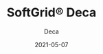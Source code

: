 ---
title: "SoftGrid® Deca"
image_primary: "img/arktura-softgrid-deca-soundstar-office-03.jpg"
image_secondary: "img/Arktura-SoftGrid-Deca-Ceiling-Feature-Image-v1.png"
description: "Deca%u2019s%20acoustic%20ceiling%20modules%20bring%20faceted%2C%20dimensional%20geometry%20to%20your%20design%20with%20its%20inverted%20hexagonal%20shapes.%20These%20modules%20can%20be%20combined%20with%20other%20designs%20for%20a%20complex%20pattern%20that%20fills%20a%20ceiling%20or%20be%20used%20individually%20for%20a%20more%20simple%20design.%20Either%20way%2C%20with%20their%20Soft%20Sound%AE%20material%2C%20Deca%20will%20provide%20you%20with%20the%20acoustic%20support%20you%20need."
designer: "Arktura"
tags: 
  - "Acoustic"
  - "Ceiling Baffles"
subtitle: "Deca"
href: "https://arktura.com/product/softgrid-deca/"
category: "Acoustic"
manufacturer: "Arktura"
slug: "/manufacturers/arktura/acoustic/arktura-soft-grid-deca"
date: "2021-05-07"
---
